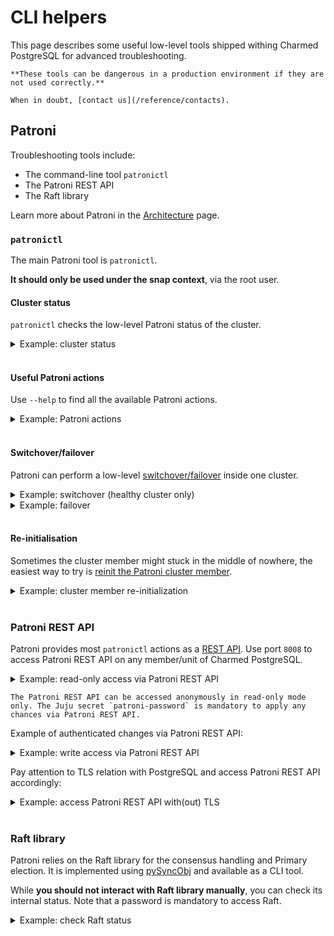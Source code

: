 # CLI helpers

This page describes some useful low-level tools shipped withing Charmed PostgreSQL for advanced troubleshooting.

```{caution}
**These tools can be dangerous in a production environment if they are not used correctly.**

When in doubt, [contact us](/reference/contacts).
```

## Patroni

Troubleshooting tools include:
* The command-line tool `patronictl`
* The Patroni REST API
* The Raft library 

Learn more about Patroni in the [Architecture](/explanation/architecture) page.

### `patronictl`

The main Patroni tool is `patronictl`. 

**It should only be used under the snap context**, via the root user.

#### Cluster status

`patronictl` checks the low-level Patroni status of the cluster.

<details><summary>Example: cluster status</summary>

```text
> juju deploy postgresql --channel 16/stable -n 3 # and wait for deployment
> juju ssh postgresql/2
...

ubuntu@juju-b87344-2:~$ sudo patronictl -c /var/snap/charmed-postgresql/current/etc/patroni/patroni.yaml topology
+ Cluster: postgresql (7496847632512033809) ------+-----------+----+-----------+
| Member          | Host           | Role         | State     | TL | Lag in MB |
+-----------------+----------------+--------------+-----------+----+-----------+
| postgresql-1    | 10.189.210.201 | Leader       | running   |  1 |           |
| + postgresql-2  | 10.189.210.55  | Sync Standby | streaming |  1 |         0 |
| + postgresql-3  | 10.189.210.26  | Sync Standby | streaming |  1 |         0 |
+-----------------+----------------+--------------+-----------+----+-----------+
```
</details>
</br>

#### Useful Patroni actions

Use `--help` to find all the available Patroni actions.

<details><summary>Example: Patroni actions</summary>

```text
>  sudo patronictl -c /var/snap/charmed-postgresql/current/etc/patroni/patroni.yaml --help
...
  failover     Failover to a replica
  history      Show the history of failovers/switchovers
  list         List the Patroni members for a given Patroni
  pause        Disable auto failover
  query        Query a Patroni PostgreSQL member
  reinit       Reinitialize cluster member
  reload       Reload cluster member configuration
  remove       Remove cluster from DCS
  restart      Restart cluster member
  resume       Resume auto failover
  switchover   Switchover to a replica
  topology     Prints ASCII topology for given cluster
```
</details>
</br>

#### Switchover/failover 

Patroni can perform a low-level [switchover/failover](https://patroni.readthedocs.io/en/latest/patronictl.html#patronictl-switchover) inside one cluster.

<details><summary>Example: switchover (healthy cluster only)</summary>

```text
ubuntu@juju-b87344-2:~$ sudo patronictl -c /var/snap/charmed-postgresql/current/etc/patroni/patroni.yaml switchover postgresql --candidate postgresql-2 --force
Current cluster topology
+ Cluster: postgresql (7496847632512033809) ----+-----------+----+-----------+
| Member        | Host           | Role         | State     | TL | Lag in MB |
+---------------+----------------+--------------+-----------+----+-----------+
| postgresql-1  | 10.189.210.201 | Sync Standby | streaming |  2 |         0 |
| postgresql-2  | 10.189.210.55  | Sync Standby | streaming |  2 |         0 |
| postgresql-3  | 10.189.210.26  | Leader       | running   |  2 |           |
+---------------+----------------+--------------+-----------+----+-----------+
2025-04-25 04:59:10.87214 Successfully switched over to "postgresql-2"
+ Cluster: postgresql (7496847632512033809) -----------+----+-----------+
| Member        | Host           | Role    | State     | TL | Lag in MB |
+---------------+----------------+---------+-----------+----+-----------+
| postgresql-1  | 10.189.210.201 | Replica | running   |  2 |         0 |
| postgresql-2  | 10.189.210.55  | Leader  | running   |  2 |           |
| postgresql-3  | 10.189.210.26  | Replica | stopped   |    |   unknown |
+---------------+----------------+---------+-----------+----+-----------+

ubuntu@juju-b87344-2:~$ sudo patronictl -c /var/snap/charmed-postgresql/current/etc/patroni/patroni.yaml list
+ Cluster: postgresql (7496847632512033809) ----+-----------+----+-----------+
| Member        | Host           | Role         | State     | TL | Lag in MB |
+---------------+----------------+--------------+-----------+----+-----------+
| postgresql-1  | 10.189.210.201 | Sync Standby | streaming |  3 |         0 |
| postgresql-2  | 10.189.210.55  | Leader       | running   |  3 |           |
| postgresql-3  | 10.189.210.26  | Sync Standby | streaming |  3 |         0 |
+---------------+----------------+--------------+-----------+----+-----------+
```
</details>

<details><summary>Example: failover</summary>

```text
ubuntu@juju-b87344-2:~$ sudo patronictl -c /var/snap/charmed-postgresql/current/etc/patroni/patroni.yaml failover postgresql --candidate postgresql-3
Current cluster list
+ Cluster: postgresql (7496847632512033809) ----+-----------+----+-----------+
| Member        | Host           | Role         | State     | TL | Lag in MB |
+---------------+----------------+--------------+-----------+----+-----------+
| postgresql-1  | 10.189.210.201 | Leader       | running   |  1 |           |
| postgresql-2  | 10.189.210.55  | Sync Standby | streaming |  1 |         0 |
| postgresql-3  | 10.189.210.26  | Sync Standby | streaming |  1 |         0 |
+---------------+----------------+--------------+-----------+----+-----------+
Are you sure you want to failover cluster postgresql, demoting current leader postgresql-1? [y/N]: y
2025-04-25 04:44:53.69748 Successfully failed over to "postgresql-3"
+ Cluster: postgresql (7496847632512033809) ---------+----+-----------+
| Member        | Host           | Role    | State   | TL | Lag in MB |
+---------------+----------------+---------+---------+----+-----------+
| postgresql-1  | 10.189.210.201 | Replica | stopped |    |   unknown |
| postgresql-2  | 10.189.210.55  | Replica | running |  1 |         0 |
| postgresql-3  | 10.189.210.26  | Leader  | running |  1 |           |
+---------------+----------------+---------+---------+----+-----------+

ubuntu@juju-b87344-2:~$ sudo patronictl -c /var/snap/charmed-postgresql/current/etc/patroni/patroni.yaml history
+----+-----------+------------------------------+----------------------------------+--------------+
| TL |       LSN | Reason                       | Timestamp                        | New Leader   |
+----+-----------+------------------------------+----------------------------------+--------------+
|  1 | 335544480 | no recovery target specified | 2025-04-25T04:44:53.137152+00:00 | postgresql-3 |
+----+-----------+------------------------------+----------------------------------+--------------+

ubuntu@juju-b87344-2:~$ sudo patronictl -c /var/snap/charmed-postgresql/current/etc/patroni/patroni.yaml list
+ Cluster: postgresql (7496847632512033809) ----+-----------+----+-----------+
| Member        | Host           | Role         | State     | TL | Lag in MB |
+---------------+----------------+--------------+-----------+----+-----------+
| postgresql-1  | 10.189.210.201 | Sync Standby | streaming |  2 |         0 |
| postgresql-2  | 10.189.210.55  | Sync Standby | streaming |  2 |         0 |
| postgresql-3  | 10.189.210.26  | Leader       | running   |  2 |           |
+---------------+----------------+--------------+-----------+----+-----------+
```
</details>
</br>

#### Re-initialisation

Sometimes the cluster member might stuck in the middle of nowhere, the easiest way to try is [reinit the Patroni cluster member](https://patroni.readthedocs.io/en/latest/patronictl.html#patronictl-reinit).
<details><summary>Example: cluster member re-initialization</summary>

```text
ubuntu@juju-b87344-2:~$ sudo patronictl -c /var/snap/charmed-postgresql/current/etc/patroni/patroni.yaml reinit postgresql postgresql-1
+ Cluster: postgresql (7496847632512033809) ----+-----------+----+-----------+
| Member        | Host           | Role         | State     | TL | Lag in MB |
+---------------+----------------+--------------+-----------+----+-----------+
| postgresql-1  | 10.189.210.201 | Sync Standby | streaming |  3 |         0 |
| postgresql-2  | 10.189.210.55  | Leader       | running   |  3 |           |
| postgresql-3  | 10.189.210.26  | Sync Standby | streaming |  3 |         0 |
+---------------+----------------+--------------+-----------+----+-----------+
Are you sure you want to reinitialize members postgresql-1? [y/N]: y
Success: reinitialize for member postgresql-1
```

</details>
</br>

### Patroni REST API

Patroni provides most `patronictl` actions as a [REST API](https://patroni.readthedocs.io/en/latest/rest_api.html). Use port `8008` to access Patroni REST API on any member/unit of Charmed PostgreSQL.

<details><summary>Example: read-only access via Patroni REST API</summary>

```text
ubuntu@juju360:~$ curl 10.189.210.55:8008/cluster | jq # where 10.189.210.55 is IP of Charmed PostgreSQL Juju unit
...
{
  "members": [
    {
      "name": "postgresql-1",
      "role": "sync_standby",
      "state": "streaming",
      "api_url": "http://10.189.210.201:8008/patroni",
      "host": "10.189.210.201",
      "port": 5432,
      "timeline": 3,
      "lag": 0
    },
    {
      "name": "postgresql-2",
      "role": "leader",
      "state": "running",
      "api_url": "http://10.189.210.55:8008/patroni",
      "host": "10.189.210.55",
      "port": 5432,
      "timeline": 3
    },
    {
      "name": "postgresql-3",
      "role": "sync_standby",
      "state": "streaming",
      "api_url": "http://10.189.210.26:8008/patroni",
      "host": "10.189.210.26",
      "port": 5432,
      "timeline": 3,
      "lag": 0
    }
  ],
  "scope": "postgresql"
}                                                                                                                                  
```
</details>

```{note}
The Patroni REST API can be accessed anonymously in read-only mode only. The Juju secret `patroni-password` is mandatory to apply any chances via Patroni REST API.
```

Example of authenticated changes via Patroni REST API:
<details><summary>Example: write access via Patroni REST API</summary>

```text
> juju deploy postgresql --channel 16/stable -n 3 # and wait for deployment
> juju secrets | grep postgresql # find ID with 'patroni-password'
> juju show-secret --reveal ccccaaabbbbbbcgoi12345 | grep patroni-password # reveal password to access Patroni REST API
    patroni-password: patr0n1sup3rs3cretpassw0rd
...
> curl -k -u patroni:patr0n1sup3rs3cretpassw0rd -X POST https://10.151.27.242:8008/switchover -d '{"leader": "postgresql-0", "candidate": "postgresql-1"}'
Successfully switched over to "postgresql-1"
``` 
> **Hint**: use dedicated [promote-to-primary](/how-to/switchover-failover) action to switchover Primary.

</details>

Pay attention to TLS relation with PostgreSQL and access Patroni REST API accordingly:
<details><summary>Example: access Patroni REST API with(out) TLS</summary>

```text
> curl    http://x.x.x.x:8008/cluster  # to access without TLS
> curl    https://x.x.x.x:8008/cluster # to access with trusted certificate
> curl -k https://x.x.x.x:8008/cluster # to access with self-signed certificate
``` 
</details>
</br>

### Raft library

Patroni relies on the Raft library for the consensus handling and Primary election. It is implemented using [pySyncObj](https://github.com/bakwc/PySyncObj) and available as a CLI tool. 

While **you should not interact with Raft library manually**,  you can check its internal status. Note that a password is mandatory to access Raft.

<details><summary>Example: check Raft status</summary>

```text
> juju deploy postgresql --channel 16/stable -n 3 # and wait for deployment
> juju secrets | grep postgresql # find ID with 'raft-password'
> juju show-secret --reveal cvia1ibjihbbbcgoi12300 | grep raft-password # reveal password to access Raft
    raft-password: r@ftsup3rs3cretp@ssw0rd
> juju ssh postgresql/2
...
ubuntu@juju-b87344-2:~$ charmed-postgresql.syncobj-admin -status -conn 10.151.27.242:2222 -pass r@ftsup3rs3cretp@ssw0rd # where IP is a PostgreSQL Juju unit IP
commit_idx: 1396297
enabled_code_version: 0
has_quorum: True    <<<<<<<<<<<< Important Raft cluster health!
last_applied: 1396297
leader: 10.151.27.205:2222    <<<<<<<<<<<< Shows you the Raft leader
leader_commit_idx: 1396297
log_len: 69
match_idx_count: 2
match_idx_server_10.151.27.103:2222: 1310986
match_idx_server_10.151.27.205:2222: 1310986
next_node_idx_count: 2
next_node_idx_server_10.151.27.103:2222: 1310987
next_node_idx_server_10.151.27.205:2222: 1310987
partner_node_status_server_10.151.27.103:2222: 2
partner_node_status_server_10.151.27.205:2222: 2
partner_nodes_count: 2
raft_term: 92
readonly_nodes_count: 0    <<<<<<<<<<<< Raft members health
revision: deprecated
self: 10.151.27.242:2222
self_code_version: 0
state: 0    <<<<<<<<<<<< Self health
uptime: 2482881
version: 0.3.12
```

```{tip}
Pay attention to the CLI syntax. Use the standard hyphen `-`, avoid typos with the common `--` prefix for parameters.
```

</details>


